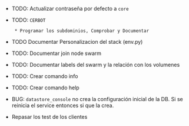 
* TODO: Actualizar contraseña por defecto a `core`

* TODO: `CERBOT` 

       * Programar los subdominios, Comprobar y Documentar

* TODO Documentar Personalizacion del stack (env.py)

* TODO: Documentar join node swarm

* TODO: Documentar labels del swarm y la relación con los volumenes

* TODO: Crear comando info

* TODO: Crear comando help

* BUG: `datastore_console` no crea la configuración inicial de la DB.
       Si se reinicia el service entonces si que la crea.

* Repasar los test de los clientes
